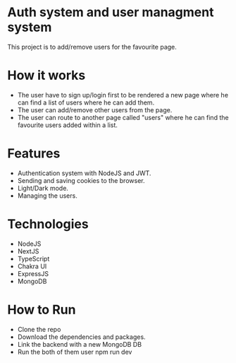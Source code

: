# Auth system and user managment system
This project is to add/remove users for the favourite page.

# How it works
- The user have to sign up/login first to be rendered a new page where he can find a list of users where he can add them.
- The user can add/remove other users from the page.
- The user can route to another page called "users" where he can find the favourite users added within a list.

# Features
- Authentication system with NodeJS and JWT.
- Sending and saving cookies to the browser.
- Light/Dark mode.
- Managing the users.

# Technologies
- NodeJS
- NextJS
- TypeScript
- Chakra UI
- ExpressJS
- MongoDB

# How to Run
- Clone the repo
- Download the dependencies and packages.
- Link the backend with a new MongoDB DB
- Run the both of them user npm run dev
